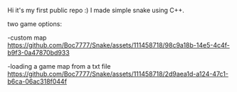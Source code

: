 Hi it's my first public repo :) 
I made simple snake using C++. 

two game options:

-custom map 
https://github.com/Boc7777/Snake/assets/111458718/98c9a18b-14e5-4c4f-b9f3-0a47870bd933

-loading a game map from a txt file
https://github.com/Boc7777/Snake/assets/111458718/2d9aea1d-a124-47c1-b6ca-06ac318f044f

